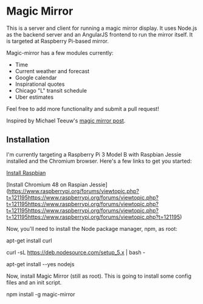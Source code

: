 Magic Mirror
============

This is a server and client for running a magic mirror display. It uses Node.js
as the backend server and an AngularJS frontend to run the mirror itself. It is
targeted at Raspberry Pi-based mirror.

Magic-mirror has a few modules currently:
  * Time
  * Current weather and forecast
  * Google calendar
  * Inspirational quotes
  * Chicago "L" transit schedule
  * Uber estimates

Feel free to add more functionality and submit a pull request!

Inspired by Michael Teeuw's [magic mirror post](http://michaelteeuw.nl/tagged/magicmirror).

Installation
------------

I'm currently targeting a Raspberry Pi 3 Model B with Raspbian Jessie installed
and the Chromium browser. Here's a few links to get you started:

[Install Raspbian](https://www.andrewmunsell.com/blog/getting-started-raspberry-pi-install-raspbian/)

[Install Chromium 48 on Raspian Jessie] (https://www.raspberrypi.org/forums/viewtopic.php?t=121195https://www.raspberrypi.org/forums/viewtopic.php?t=121195https://www.raspberrypi.org/forums/viewtopic.php?t=121195https://www.raspberrypi.org/forums/viewtopic.php?t=121195https://www.raspberrypi.org/forums/viewtopic.php?t=121195)

Now, you'll need to install the Node package manager, npm, as root:

  apt-get install curl
  
  curl -sL https://deb.nodesource.com/setup_5.x | bash -
  
  apt-get install --yes nodejs

Now, install Magic Mirror (still as root). This is going to install some config
files and an init script. 
  
  npm install -g magic-mirror

